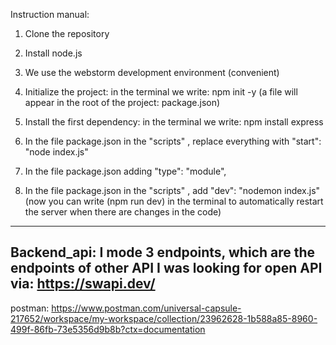 Instruction manual:
1. Clone the repository

2. Install node.js

3. We use the webstorm development environment (convenient)

4. Initialize the project:
in the terminal we write: npm init -y 
(a file will appear in the root of the project: package.json)

5. Install the first dependency:
in the terminal we write: npm install express

6. In the file package.json in the "scripts" , replace everything with "start": "node index.js"

7. In the file package.json adding "type": "module",

8. In the file package.json in the "scripts" , add "dev": "nodemon index.js"
(now you can write (npm run dev) in the terminal to automatically restart the server when there are changes in the code)

------------------------------------------------------------------------------------------------------------------------------------------------------------------------------------------------------------------------------------------------------------------------------------------------------------------
Backend_api:
I mode 3 endpoints, which are the endpoints of other API
I was looking for open API via: 
https://swapi.dev/
------------------------------------------------------------------------------------------------------------------------------------------------------------------------------------------------------------------------------------------------------------------------------------------------------------------

postman:
https://www.postman.com/universal-capsule-217652/workspace/my-workspace/collection/23962628-1b588a85-8960-499f-86fb-73e5356d9b8b?ctx=documentation